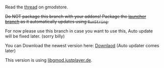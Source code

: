 Read the [thread](https://www.gmodstore.com/community/threads/4465-libgmodstore) on gmodstore.

~~Do NOT package this branch with your addons! Package the [launcher branch](https://github.com/WilliamVenner/libgmodstore/tree/launcher) as it automatically updates using `RunString`.~~

For now please use this branch in case you want to use this, Auto update will be fixed later. (sorry billy)

You can Download the newest version here: [Downlaod](https://github.com/JustPlayerDE/libgmodstore/archive/master.zip) (Auto updater comes later)

This version is using [libgmod.justplayer.de](https://libgmod.justplayer.de).

